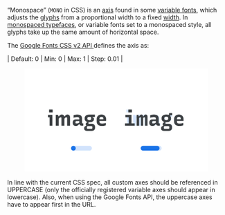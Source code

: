 
“Monospace” (`MONO` in CSS) is an [axis](/glossary/axis_in_variable_fonts) found in some [variable fonts](/glossary/variable_fonts), which adjusts the [glyphs](INSERT_URL) from a proportional width to a fixed [width](INSERT_URL). In [monospaced typefaces](INSERT_URL), or variable fonts set to a monospaced style, all glyphs take up the same amount of horizontal space.

The [Google Fonts CSS v2 API ](https://developers.google.com/fonts/docs/css2) defines the axis as:

| Default: 0 | Min: 0 | Max: 1 | Step: 0.01 |

<figure>

![Two side-by-side type specimens of the word “image”, each shown with a variable axis represented beneath as a horizontal slider. The first specimen, with the slider most of the way to the left to represent a lower value on the axis, shows proportional letterforms. The second specimen, with the slider most of the way to the right to represent a higher value on the axis, shows monospaced forms, where each glyph takes up the same amount of horizontal space.](images/thumbnail.svg)

</figure>

In line with the current CSS spec, all custom axes should be referenced in UPPERCASE (only the officially registered variable axes should appear in lowercase). Also, when using the Google Fonts API, the uppercase axes have to appear first in the URL.
